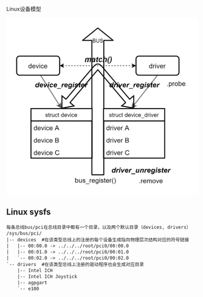 Linux设备模型



![img](./img/device_driver.png)

## Linux sysfs
```
每条总线bus/pci在总线目录中都有一个目录，以及两个默认目录（devices, drivers）
/sys/bus/pci/
|-- devices  #在该类型总线上的注册的每个设备生成指向物理层次结构对应的符号链接
|   |-- 00:00.0 -> ../../../root/pci0/00:00.0
|   |-- 00:01.0 -> ../../../root/pci0/00:01.0
|   `-- 00:02.0 -> ../../../root/pci0/00:02.0
`-- drivers  #在该类型总线上注册的驱动程序也会生成对应目录
    |-- Intel ICH
    |-- Intel ICH Joystick
    |-- agpgart
    `-- e100
```

